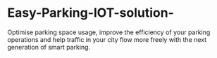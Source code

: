 # Easy-Parking-IOT-solution-
Optimise parking space usage, improve the efficiency of your parking operations and help traffic in your city flow more freely with the next generation of smart parking.
